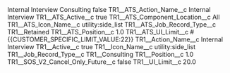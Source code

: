 <?xml version="1.0" encoding="UTF-8"?>
<CustomMetadata xmlns="http://soap.sforce.com/2006/04/metadata" xmlns:xsi="http://www.w3.org/2001/XMLSchema-instance" xmlns:xsd="http://www.w3.org/2001/XMLSchema">
    <label>Internal Interview Consulting</label>
    <protected>false</protected>
    <values>
        <field>TR1__ATS_Action_Name__c</field>
        <value xsi:type="xsd:string">Internal Interview</value>
    </values>
    <values>
        <field>TR1__ATS_Active__c</field>
        <value xsi:type="xsd:boolean">true</value>
    </values>
    <values>
        <field>TR1__ATS_Component_Location__c</field>
        <value xsi:type="xsd:string">All</value>
    </values>
    <values>
        <field>TR1__ATS_Icon_Name__c</field>
        <value xsi:type="xsd:string">utility:side_list</value>
    </values>
    <values>
        <field>TR1__ATS_Job_Record_Type__c</field>
        <value xsi:type="xsd:string">TR1__Retained</value>
    </values>
    <values>
        <field>TR1__ATS_Position__c</field>
        <value xsi:type="xsd:double">1.0</value>
    </values>
    <values>
        <field>TR1__ATS_UI_Limit__c</field>
        <value xsi:type="xsd:double">#{{CUSTOMER_SPECIFIC_LIMIT_VALUE:22}}</value>
    </values>
    <values>
        <field>TR1__Action_Name__c</field>
        <value xsi:type="xsd:string">Internal Interview</value>
    </values>
    <values>
        <field>TR1__Active__c</field>
        <value xsi:type="xsd:boolean">true</value>
    </values>
    <values>
        <field>TR1__Icon_Name__c</field>
        <value xsi:type="xsd:string">utility:side_list</value>
    </values>
    <values>
        <field>TR1__Job_Record_Type__c</field>
        <value xsi:type="xsd:string">TR1__Consulting</value>
    </values>
    <values>
        <field>TR1__Position__c</field>
        <value xsi:type="xsd:double">1.0</value>
    </values>
    <values>
        <field>TR1__SOS_V2_Cancel_Only_Future__c</field>
        <value xsi:type="xsd:boolean">false</value>
    </values>
    <values>
        <field>TR1__UI_Limit__c</field>
        <value xsi:type="xsd:double">20.0</value>
    </values>
</CustomMetadata>

